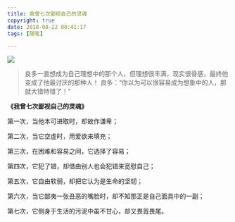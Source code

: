 ```yaml
---
title: 我曾七次鄙视自己的灵魂
copyright: true
date: 2018-08-22 00:41:17
tags: [随笔]

---
```


![](http://dengwq.oss-cn-hangzhou.aliyuncs.com/18-8-22/91516578.jpg)

>良多一直想成为自己理想中的那个人，但理想很丰满，现实很骨感，最终他变成了他最讨厌的那种人！
> 良多：“你以为可以很容易成为想象中的人，那就大错特错了！”

<!--more-->



**《我曾七次鄙视自己的灵魂》**




第一次，当他本可进取时，却故作谦卑；

第二次，当它空虚时，用爱欲来填充；

第三次，在困难和容易之间，它选择了容易；

第四次，它犯了错，却借由别人也会犯错来宽慰自己；

第五次，它自由软弱，却把它认为是生命的坚韧；

第六次，当它鄙夷一张丑恶的嘴脸时，却不知那正是自己面具中的一副；

第七次，它侧身于生活的污泥中虽不甘心，却又畏首畏尾。